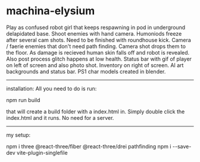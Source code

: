 # machina-elysium

Play as confused robot girl that keeps respawning in pod in underground delapidated base.
Shoot enemies with hand camera.
Humoniods freeze after several cam shots. Need to be finished with roundhouse kick.
Camera / faerie enemies that don't need path finding. Camera shot drops them to the floor.
As damage is recieved human skin falls off and robot is revealed. Also post process glitch happens at low health.
Status bar with gif of player on left of screen and also photo shot.
Inventory on right of screen.
AI art backgrounds and status bar. PS1 char models created in blender.




------------------------------------

installation:
All you need to do is run:

npm run build

that will create a build folder with a index.html in.
Simply double click the index.html and it runs.
No need for a server.


-------------------------------------

my setup:

npm i three @react-three/fiber @react-three/drei pathfinding
npm i --save-dev vite-plugin-singlefile